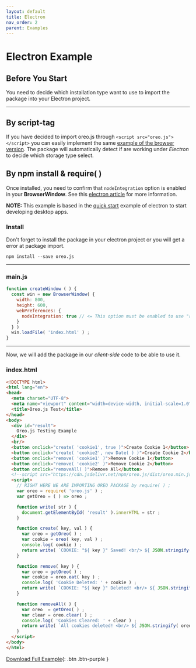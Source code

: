 ```yaml
---
layout: default
title: Electron
nav_order: 2
parent: Examples
---
```


# Electron Example

## Before You Start
You need to decide which installation type want to use to import the package into your Electron project.

------

## By script-tag
If you have decided to import oreo.js through `<script src="oreo.js"></script>` you can easily implement the same [example of the browser version](/examples/browser.html). The package will automatically detect if are working under *Electron* to decide which storage type select.

## By npm install & require( )
Once installed, you need to confirm that `nodeIntegration` option is enabled in your **BrowserWindow**. See this [electron article](https://www.electronjs.org/docs/tutorial/quick-start) for more information.

**NOTE:** This example is based in the [quick start](https://www.electronjs.org/docs/tutorial/quick-start) example of electron to start developing desktop apps.

### Install
Don't forget to install the package in your electron project or you will get a error at package import.

`npm install --save oreo.js`

------

### main.js
```js
function createWindow ( ) {
  const win = new BrowserWindow( {
    width: 800,
    height: 600,
    webPreferences: {
      nodeIntegration: true // <= This option must be enabled to use "require( )"
    }
  } )
  win.loadFile( 'index.html' ) ;
}
```

------

Now, we will add the package in our *client-side* code to be able to use it.

### index.html
```html
<!DOCTYPE html>
<html lang="en">
<head>
  <meta charset="UTF-8">
  <meta name="viewport" content="width=device-width, initial-scale=1.0">
  <title>Oreo.js Test</title>
</head>
<body>
  <div id="result">
    Oreo.js Testing Example
  </div>
  <br/>
  <button onclick="create( 'cookie1', true )">Create Cookie 1</button>
  <button onclick="create( 'cookie2', new Date( ) )">Create Cookie 2</button>
  <button onclick="remove( 'cookie1' )">Remove Cookie 1</button>
  <button onclick="remove( 'cookie2' )">Remove Cookie 2</button>
  <button onclick="removeAll( )">Remove All</button>
  <!--script src="https://cdn.jsdelivr.net/npm/oreo.js/dist/oreo.min.js"></script-->
  <script>
    // RIGHT HERE WE ARE IMPORTING OREO PACKAGE by require( ) ;
    var oreo = require( 'oreo.js' ) ;
    var getOreo = ( ) => oreo ;

    function write( str ) {
      document.getElementById( 'result' ).innerHTML = str ;
    }

    function create( key, val ) {
      var oreo = getOreo( ) ;
      var cookie = oreo( key, val ) ;
      console.log( cookie ) ;
      return write( `COOKIE: "${ key }" Saved! <br/> ${ JSON.stringify( oreo.list, null, 2 ) }` ) ;
    } 

    function remove( key ) {
      var oreo = getOreo( ) ;
      var cookie = oreo.eat( key ) ;
      console.log( 'Cookie Deleted: ' + cookie ) ;
      return write( `COOKIE: "${ key }" Deleted! <br/> ${ JSON.stringify( oreo.list, null, 2 ) }` ) ;
    } 

    function removeAll( ) {
      var oreo  = getOreo( ) ;
      var clear = oreo.clear( ) ;
      console.log( 'Cookies Cleared: ' + clear ) ;
      return write( `All cookies deleted! <br/> ${ JSON.stringify( oreo.list, null, 2 ) }` ) ;
    } 
  </script>
</body>
</html>
```

[Download Full Example](https://github.com/PudreteDiablo/oreo.js/tree/master/examples/electron){: .btn .btn-purple }